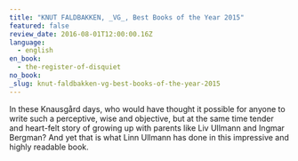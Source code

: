 ```yaml
---
title: "KNUT FALDBAKKEN, _VG_, Best Books of the Year 2015"
featured: false
review_date: 2016-08-01T12:00:00.16Z
language:
  - english
en_book:
  - the-register-of-disquiet
no_book:
_slug: knut-faldbakken-vg-best-books-of-the-year-2015
---
```


In these Knausgård days, who would have thought it possible for anyone to write such a perceptive, wise and objective, but at the same time tender and heart-felt story of growing up with parents like Liv Ullmann and Ingmar Bergman? And yet that is what Linn Ullmann has done in this impressive and highly readable book.

